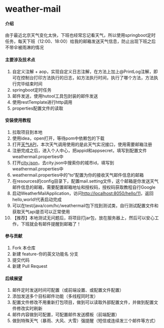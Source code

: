 # weather-mail

#### 介绍
由于最近北京天气变化太快，下班也经常忘记看天气，所以使用springboot定时任务，每天下班（12:00、18:00）给我的邮箱发送天气信息，防止出现下班之后不带伞被雨淋的情况

#### 主要涉及技术点

1. 自定义注解 + aop，实现自定义日志注解，在方法上加上@PrintLog注解，即可在控制台打印方法执行的日志，如方法执行时间，执行了哪个方法，方法执行完毕结束时间
2. springboot定时任务
3. 邮件发送，使用hutool工具包封装的邮件发送
4. 使用restTemplate进行http调用
5. properties配置文件的读取


#### 安装使用教程

1.  拉取项目到本地
2.  使用idea，open打开，等待pom中依赖包的下载
3.  打开[天气API](https://www.tianqiapi.com/index/doc?version=v6)，本次天气调用使用的是此天气实况接口，使用需要邮箱注册
4.  注册完成之后，进入个人中心，把appid和appsecret，填写到配置文件weathermail.properties中
5.  打开[city.json](https://gitee.com/wangjins/weather_api)，去city.json中搜索你的城市id，填写到weathermail.properties中
6.  weathermail.properties中的”to“配置为你的接收天气邮件信息的邮箱
7.  在resources的config目录下，配置mail.setting文件，这个邮箱是你发送天气邮件信息的邮箱，需要配置邮箱地址和授权码，授权码获取教程自行Google
8.  启动WeatherMailApplication，访问[http://localhost:8050/hello/11](http://localhost:8050/hello/11)，返回hello,world!代表启动完成
9.  可以在test/java/com/hc/weathermail包下找到测试类，自行测试配置文件和获取天气api是否可以正常使用
9.  【推荐】本地测试无问题后，将项目打jar包，放在服务器上，然后可以安心工作，下班就会有邮件提醒到邮箱了！


#### 参与贡献

1.  Fork 本仓库
2.  新建 feature-你的英文功能名 分支
3.  提交代码
4.  新建 Pull Request


#### 后续展望

1. 邮件定时发送时间可配置（或前端设置、或配置文件配置）
2. 添加发送多个目标邮件功能（多线程同时发）
3. 配置文件修改不用重新打包项目，做到可以读取外部配置文件，并做到配置文件修改实时刷新
4. 邮件内容做到可配置，可配置邮件发送模板（前端配置）
5. 做到特殊天气（暴雨、大风、大雪）强提醒（短信或连续发三个邮件等方式）
